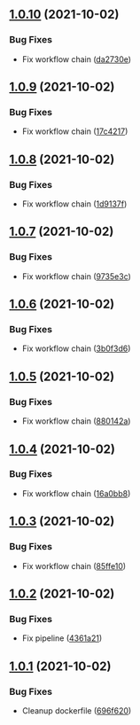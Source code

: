 ## [1.0.10](https://github.com/stenic/sadpandaops/compare/v1.0.9...v1.0.10) (2021-10-02)


### Bug Fixes

* Fix workflow chain ([da2730e](https://github.com/stenic/sadpandaops/commit/da2730e083f34534f49389e101184248e05663f5))

## [1.0.9](https://github.com/stenic/sadpandaops/compare/v1.0.8...v1.0.9) (2021-10-02)


### Bug Fixes

* Fix workflow chain ([17c4217](https://github.com/stenic/sadpandaops/commit/17c4217e9edb3994d25de78d250b7744cd8971bc))

## [1.0.8](https://github.com/stenic/sadpandaops/compare/v1.0.7...v1.0.8) (2021-10-02)


### Bug Fixes

* Fix workflow chain ([1d9137f](https://github.com/stenic/sadpandaops/commit/1d9137fbc337f2be1da988cd60692dd568675dcc))

## [1.0.7](https://github.com/stenic/sadpandaops/compare/v1.0.6...v1.0.7) (2021-10-02)


### Bug Fixes

* Fix workflow chain ([9735e3c](https://github.com/stenic/sadpandaops/commit/9735e3c7ddc8ac70e0735bfc52d9ab3705ded6f7))

## [1.0.6](https://github.com/stenic/sadpandaops/compare/v1.0.5...v1.0.6) (2021-10-02)


### Bug Fixes

* Fix workflow chain ([3b0f3d6](https://github.com/stenic/sadpandaops/commit/3b0f3d6ecded02f47f25f215e2587ae61a09a05f))

## [1.0.5](https://github.com/stenic/sadpandaops/compare/v1.0.4...v1.0.5) (2021-10-02)


### Bug Fixes

* Fix workflow chain ([880142a](https://github.com/stenic/sadpandaops/commit/880142addd556b8ac1622dba8664073e58439c4a))

## [1.0.4](https://github.com/stenic/sadpandaops/compare/v1.0.3...v1.0.4) (2021-10-02)


### Bug Fixes

* Fix workflow chain ([16a0bb8](https://github.com/stenic/sadpandaops/commit/16a0bb8a27923c2493d9672a49cecf8d8be8f9ed))

## [1.0.3](https://github.com/stenic/sadpandaops/compare/v1.0.2...v1.0.3) (2021-10-02)


### Bug Fixes

* Fix workflow chain ([85ffe10](https://github.com/stenic/sadpandaops/commit/85ffe10c86d5725b0c4167b52e78888ffbf027f7))

## [1.0.2](https://github.com/stenic/sadpandaops/compare/v1.0.1...v1.0.2) (2021-10-02)


### Bug Fixes

* Fix pipeline ([4361a21](https://github.com/stenic/sadpandaops/commit/4361a217a4e1b13bc6571d9526c50753e4405add))

## [1.0.1](https://github.com/stenic/sadpandaops/compare/v1.0.0...v1.0.1) (2021-10-02)


### Bug Fixes

* Cleanup dockerfile ([696f620](https://github.com/stenic/sadpandaops/commit/696f620963146f4bbf9897b8221f218ff59babf9))
